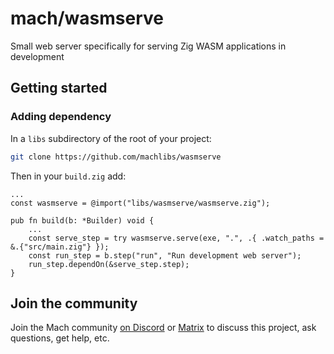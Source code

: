 # mach/wasmserve

Small web server specifically for serving Zig WASM applications in development

## Getting started

### Adding dependency

In a `libs` subdirectory of the root of your project:

```sh
git clone https://github.com/machlibs/wasmserve
```

Then in your `build.zig` add:

```zig
...
const wasmserve = @import("libs/wasmserve/wasmserve.zig");

pub fn build(b: *Builder) void {
    ...
    const serve_step = try wasmserve.serve(exe, ".", .{ .watch_paths = &.{"src/main.zig"} });
    const run_step = b.step("run", "Run development web server");
    run_step.dependOn(&serve_step.step);
}
```

## Join the community

Join the Mach community [on Discord](https://discord.gg/XNG3NZgCqp) or [Matrix](https://matrix.to/#/#hexops:matrix.org) to discuss this project, ask questions, get help, etc.
